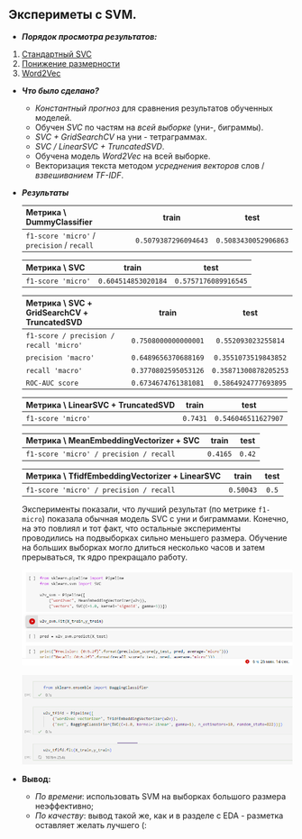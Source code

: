 ## Экспериметы с SVM.

- ***Порядок просмотра результатов:***

1. [Стандартный SVC](https://github.com/kalashnikova04/HSE_mlhls_project_SA/blob/master/checkpoint4/SVM/SVM_1.ipynb)
2. [Понижение размерности](https://github.com/kalashnikova04/HSE_mlhls_project_SA/blob/master/checkpoint4/SVM/SVM_2.ipynb)
3. [Word2Vec](https://github.com/kalashnikova04/HSE_mlhls_project_SA/blob/master/checkpoint4/SVM/SVM_3.ipynb)

- ***Что было сделано?***<br>
    - *Константный прогноз* для сравнения результатов обученных моделей.
    - Обучен *SVC* по частям на *всей выборке* (уни-, биграммы).
    - *SVC + GridSearchCV* на уни - тетраграммах.
    - *SVC / LinearSVC + TruncatedSVD*.
    - Обучена модель *Word2Vec* на всей выборке.
    - Векторизация текста методом *усреднения векторов* слов / *взвешиванием TF-IDF*.


- ***Результаты***

    | Метрика \ DummyClassifier | train | test |
    | ------------- |:------------------:| :-----:|
    | `f1-score 'micro'` / `precision` / `recall`| `0.5079387296094643` | `0.5083430052906863` |

    | Метрика \ SVC | train | test |
    | ------------- |:------------------:| :-----:|
    | `f1-score 'micro'`| `0.604514853020184` | `0.5757176089916545` |

    | Метрика \ SVC + GridSearchCV + TruncatedSVD | train | test |
    | ------------- |:------------------:| :-----:|
    | `f1-score / precision / recall 'micro'`| `0.7508000000000001` | `0.552093023255814` |
    | `precision 'macro'`| `0.6489656370688169` | `0.3551073519843852` |
    | `recall 'macro'`| `0.3770802595053126` | `0.35871300878205253` |
    | `ROC-AUC score`| `0.6734674761381081` | `0.5864924777693895` |

    | Метрика \ LinearSVC + TruncatedSVD | train | test |
    | ------------- |:------------------:| :-----:|
    | `f1-score 'micro'`| `0.7431` | `0.546046511627907` |

    | Метрика \ MeanEmbeddingVectorizer + SVC | train | test |
    | ------------- |:------------------:| :-----:|
    | `f1-score 'micro' / precision / recall`| `0.4165` | `0.42` |

    | Метрика \ TfidfEmbeddingVectorizer + LinearSVC | train | test |
    | ------------- |:------------------:| :-----:|
    | `f1-score 'micro' / precision / recall`| `0.50043` | `0.5` |

    Эксперименты показали, что лучший результат (по метрике `f1-micro`) показала обычная модель SVC с уни и биграммами. Конечно, на это повлиял и тот факт, что остальные эксперименты проводились на подвыборках сильно меньшего размера. Обучение на больших выборках могло длиться несколько часов и затем прерываться, тк ядро прекращало работу.


    ![Image alt](./images/colab_break.png)



    ![Image alt](./images/bagg_class.png)

- **Вывод:** 
    - *По времени*: использовать SVM на выборках большого размера неэффективно;
    - *По качеству*: вывод такой же, как и в разделе с EDA - разметка оставляет желать лучшего (:

